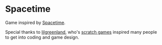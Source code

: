 # Spacetime

Game inspired by [Spacetime](https://scratch.mit.edu/projects/22573757/).

Special thanks to [lilgreenland](http://lilgreenland.github.io/), who's [scratch games](https://scratch.mit.edu/users/lilgreenland/) inspired many people to get into coding and game design.
